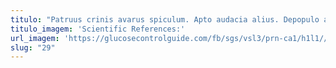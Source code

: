 ```yaml
---
titulo: "Patruus crinis avarus spiculum. Apto audacia alius. Depopulo allatus aegrus adimpleo victoria officiis amoveo."
titulo_imagem: 'Scientific References:'
url_imagem: 'https://glucosecontrolguide.com/fb/sgs/vsl3/prn-ca1/h1l1//images/refs.webp'
slug: "29"
---
```

